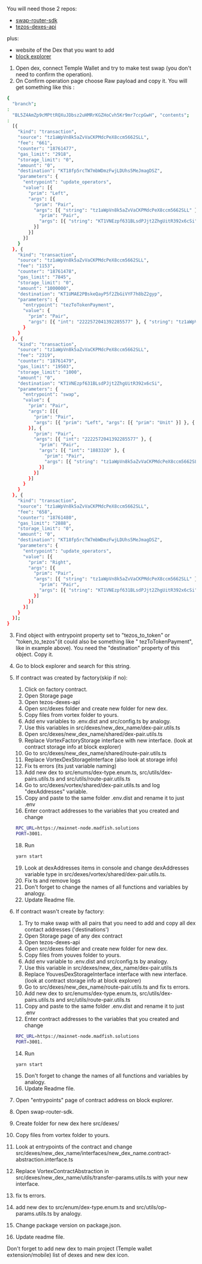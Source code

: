 You will need those 2 repos:

- [swap-router-sdk](https://github.com/madfish-solutions/swap-router-sdk)
- [tezos-dexes-api](https://github.com/madfish-solutions/tezos-dexes-api)

plus:

- website of the Dex that you want to add
- [block explorer](https://tzkt.io/)

1. Open dex, connect Temple Wallet and try to make test swap (you don't need to confirm the operation).
2. On Confirm operation page choose Raw payload and copy it.
   You will get something like this :

```bash
{
  "branch";
:
  "BL5Z4AmZp9cMPttRQXuJDbsz2uHMRrKGZHoCvh5Kr9mr7ccpGwH", "contents";
:
  [{
    "kind": "transaction",
    "source": "tz1aWpVn8k5aZvVaCKPMdcPeX8ccm5662SLL",
    "fee": "661",
    "counter": "18761477",
    "gas_limit": "2918",
    "storage_limit": "0",
    "amount": "0",
    "destination": "KT18fp5rcTW7mbWDmzFwjLDUhs5MeJmagDSZ",
    "parameters": {
      "entrypoint": "update_operators",
      "value": [{
        "prim": "Left",
        "args": [{
          "prim": "Pair",
          "args": [{ "string": "tz1aWpVn8k5aZvVaCKPMdcPeX8ccm5662SLL" }, {
            "prim": "Pair",
            "args": [{ "string": "KT1VNEzpf631BLsdPJjt2ZhgUitR392x6cSi" }, { "int": "1" }]
          }]
        }]
      }]
    }
  }, {
    "kind": "transaction",
    "source": "tz1aWpVn8k5aZvVaCKPMdcPeX8ccm5662SLL",
    "fee": "1153",
    "counter": "18761478",
    "gas_limit": "7845",
    "storage_limit": "0",
    "amount": "1000000",
    "destination": "KT1UMAE2PBskeQayP5f2ZbGiVYF7h8bZ2gyp",
    "parameters": {
      "entrypoint": "tezToTokenPayment",
      "value": {
        "prim": "Pair",
        "args": [{ "int": "2222572041392285577" }, { "string": "tz1aWpVn8k5aZvVaCKPMdcPeX8ccm5662SLL" }]
      }
    }
  }, {
    "kind": "transaction",
    "source": "tz1aWpVn8k5aZvVaCKPMdcPeX8ccm5662SLL",
    "fee": "2319",
    "counter": "18761479",
    "gas_limit": "19503",
    "storage_limit": "1000",
    "amount": "0",
    "destination": "KT1VNEzpf631BLsdPJjt2ZhgUitR392x6cSi",
    "parameters": {
      "entrypoint": "swap",
      "value": {
        "prim": "Pair",
        "args": [[{
          "prim": "Pair",
          "args": [{ "prim": "Left", "args": [{ "prim": "Unit" }] }, { "int": "36" }]
        }], {
          "prim": "Pair",
          "args": [{ "int": "2222572041392285577" }, {
            "prim": "Pair",
            "args": [{ "int": "1883320" }, {
              "prim": "Pair",
              "args": [{ "string": "tz1aWpVn8k5aZvVaCKPMdcPeX8ccm5662SLL" }, { "string": "1652193014" }]
            }]
          }]
        }]
      }
    }
  }, {
    "kind": "transaction",
    "source": "tz1aWpVn8k5aZvVaCKPMdcPeX8ccm5662SLL",
    "fee": "658",
    "counter": "18761480",
    "gas_limit": "2888",
    "storage_limit": "0",
    "amount": "0",
    "destination": "KT18fp5rcTW7mbWDmzFwjLDUhs5MeJmagDSZ",
    "parameters": {
      "entrypoint": "update_operators",
      "value": [{
        "prim": "Right",
        "args": [{
          "prim": "Pair",
          "args": [{ "string": "tz1aWpVn8k5aZvVaCKPMdcPeX8ccm5662SLL" }, {
            "prim": "Pair",
            "args": [{ "string": "KT1VNEzpf631BLsdPJjt2ZhgUitR392x6cSi" }, { "int": "1" }]
          }]
        }]
      }]
    }
  }];
}

```

3. Find object with entrypoint property set to "tezos_to_token" or "token_to_tezos"(it could also be something like "
   tezToTokenPayment", like in example above). You need the "destination" property of this object. Copy it.
4. Go to block explorer and search for this string.

5. If contract was created by factory(skip if no):
    1. Click on factory contract.
    2. Open Storage page
    3. Open tezos-dexes-api
    4. Open src/dexes folder and create new folder for new dex.
    5. Copy files from vortex folder to yours.
    6. Add env variables to .env.dist and src/config.ts by analogy.
    7. Use this variables in src/dexes/new_dex_name/dex-pair.utils.ts
    8. Open src/dexes/new_dex_name/shared/dex-pair.utils.ts
    9. Replace VortexFactoryStorage interface with new interface. (look at contract storage info at block explorer)
    10. Go to src/dexes/new_dex_name/shared/route-pair.utils.ts
    11. Replace VortexDexStorageInterface (also look at storage info)
    12. Fix ts errors (its just variable naming)
    13. Add new dex to src/enums/dex-type.enum.ts, src/utils/dex-pairs.utils.ts and src/utils/route-pair.utils.ts
    14. Go to src/dexes/vortex/shared/dex-pair.utils.ts and log "dexAddresses" variable.
    15. Copy and paste to the same folder .env.dist and rename it to just .env
    16. Enter contract addresses to the variables that you created and change 
    ```bash
    RPC_URL=https://mainnet-node.madfish.solutions
    PORT=3001.
    ```
    18. Run
    ```bash
   yarn start
    ```
    19. Look at dexAddresses items in console and change dexAddresses variable type in src/dexes/vortex/shared/dex-pair.utils.ts.
    20. Fix ts and remove logs
    21. Don't forget to change the names of all functions and variables by analogy.
    22. Update Readme file.

6. If contract wasn't create by factory:
    1. Try to make swap with all pairs that you need to add and copy all dex contact addresses ('destinations')
    2. Open Storage page of any dex contract
    3. Open tezos-dexes-api
    4. Open src/dexes folder and create new folder for new dex.
    5. Copy files from youves folder to yours.
    6. Add env variable to .env.dist and src/config.ts by analogy.
    7. Use this variable in src/dexes/new_dex_name/dex-pair.utils.ts
    9. Replace YouvesDexStorageInterface interface with new interface. (look at contract storage info at block explorer)
    10. Go to src/dexes/new_dex_name/route-pair.utils.ts and fix ts errors.
    11. Add new dex to src/enums/dex-type.enum.ts, src/utils/dex-pairs.utils.ts and src/utils/route-pair.utils.ts
    12. Copy and paste to the same folder .env.dist and rename it to just .env
    13. Enter contract addresses to the variables that you created and change
    ```bash
   RPC_URL=https://mainnet-node.madfish.solutions
   PORT=3001.
    ```
    14. Run 
    ```bash
   yarn start
    ```
    15. Don't forget to change the names of all functions and variables by analogy.
    16. Update Readme file.

8. Open "entrypoints" page of contract address on block explorer.
9. Open swap-router-sdk.
10. Create folder for new dex here src/dexes/
11. Copy files from vortex folder to yours.

12. Look at entrypoints of the contract and change
    src/dexes/new_dex_name/interfaces/new_dex_name.contract-abstraction.interface.ts
13. Replace VortexContractAbstraction in src/dexes/new_dex_name/utils/transfer-params.utils.ts with your new interface.
14. fix ts errors.
15. add new dex to src/enum/dex-type.enum.ts and src/utils/op-params.utils.ts by analogy.
16. Change package version on package.json.
17. Update readme file.

Don't forget to add new dex to main project (Temple wallet extension/mobile) list of dexes and new dex icon.
